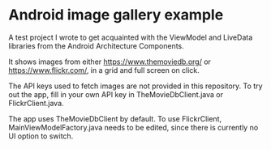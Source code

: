 # Android image gallery example

A test project I wrote to get acquainted with the ViewModel and LiveData libraries from the Android Architecture
Components.

It shows images from either https://www.themoviedb.org/ or https://www.flickr.com/, in a grid and full screen on click.

The API keys used to fetch images are not provided in this repository. To try out the app, fill in your own API key in
TheMovieDbClient.java or FlickrClient.java.

The app uses TheMovieDbClient by default. To use FlickrClient, MainViewModelFactory.java needs to be edited, since there
is currently no UI option to switch.
